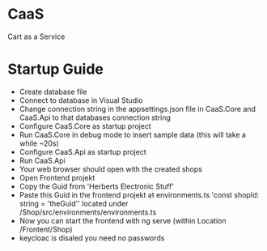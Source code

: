 # CaaS
Cart as a Service

# Startup Guide
* Create database file
* Connect to database in Visual Studio
* Change connection string in the appsettings.json file in CaaS.Core and CaaS.Api to that databases connection string
* Configure CaaS.Core as startup project
* Run CaaS.Core in debug mode to insert sample data (this will take a while ~20s)
* Configure CaaS.Api as startup project
* Run CaaS.Api
* Your web browser should open with the created shops
* Open Frontend projekt
* Copy the Guid from 'Herberts Electronic Stuff'
* Paste this Guid in the frontend projekt at environments.ts 'const shopId: string = 'theGuid'' located under /Shop/src/environments/environments.ts
* Now you can start the frontend with ng serve (within Location /Frontent/Shop)
* keycloac is disaled you need no passwords
